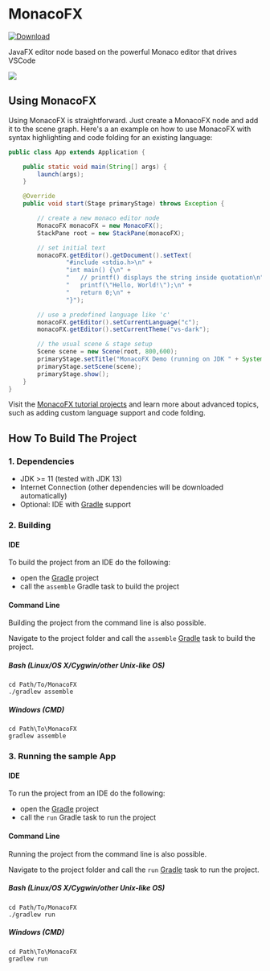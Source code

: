 # MonacoFX
[ ![Download](https://api.bintray.com/packages/miho/MonacoFX/MonacoFX/images/download.svg) ](https://bintray.com/miho/MonacoFX/MonacoFX/_latestVersion)

JavaFX editor node based on the powerful Monaco editor that drives VSCode

<img src="resources/img/screenshot.png">

## Using MonacoFX

Using MonacoFX is straightforward. Just create a MonacoFX node and add it to the scene graph. Here's a an example on how to use MonacoFX with syntax highlighting and code folding for an existing language:

```java
public class App extends Application {

    public static void main(String[] args) {
        launch(args);
    }

    @Override
    public void start(Stage primaryStage) throws Exception {

        // create a new monaco editor node
        MonacoFX monacoFX = new MonacoFX();
        StackPane root = new StackPane(monacoFX);

        // set initial text
        monacoFX.getEditor().getDocument().setText(
                "#include <stdio.h>\n" +
                "int main() {\n" +
                "   // printf() displays the string inside quotation\n" +
                "   printf(\"Hello, World!\");\n" +
                "   return 0;\n" +
                "}");

        // use a predefined language like 'c'
        monacoFX.getEditor().setCurrentLanguage("c");
        monacoFX.getEditor().setCurrentTheme("vs-dark");

        // the usual scene & stage setup
        Scene scene = new Scene(root, 800,600);
        primaryStage.setTitle("MonacoFX Demo (running on JDK " + System.getProperty("java.version") + ")");
        primaryStage.setScene(scene);
        primaryStage.show();
    }
}
```

Visit the [MonacoFX tutorial projects](https://github.com/miho/MonacoFX-Tutorials) and learn more about advanced topics, such as adding custom language support and code folding.


## How To Build The Project

### 1. Dependencies

- JDK >= 11 (tested with JDK 13)
- Internet Connection (other dependencies will be downloaded automatically)
- Optional: IDE with [Gradle](http://www.gradle.org/) support

### 2. Building

#### IDE

To build the project from an IDE do the following:

- open the  [Gradle](http://www.gradle.org/) project
- call the `assemble` Gradle task to build the project

#### Command Line

Building the project from the command line is also possible.

Navigate to the project folder and call the `assemble` [Gradle](http://www.gradle.org/)
task to build the project.

##### Bash (Linux/OS X/Cygwin/other Unix-like OS)

    cd Path/To/MonacoFX
    ./gradlew assemble
    
##### Windows (CMD)

    cd Path\To\MonacoFX
    gradlew assemble

### 3. Running the sample App

#### IDE

To run the project from an IDE do the following:

- open the  [Gradle](http://www.gradle.org/) project
- call the `run` Gradle task to run the project

#### Command Line

Running the project from the command line is also possible.

Navigate to the project folder and call the `run` [Gradle](http://www.gradle.org/)
task to run the project.

##### Bash (Linux/OS X/Cygwin/other Unix-like OS)

    cd Path/To/MonacoFX
    ./gradlew run
    
##### Windows (CMD)

    cd Path\To\MonacoFX
    gradlew run




